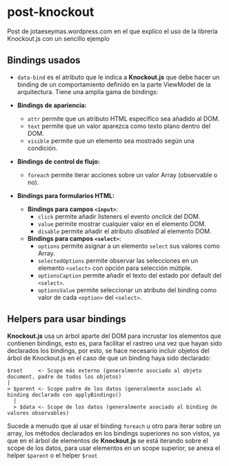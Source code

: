 # post-knockout

Post de jotaeseymas.wordpress.com en el que explico el uso de la librería Knockout.js con un sencillo ejemplo

## Bindings usados

- `data-bind` es el atributo que le indica a **Knockout.js** que debe hacer un binding de un comportamiento definido en la parte ViewModel de la arquitectura. Tiene una amplia gama de bindings:

- **Bindings de apariencia:**

  + `attr` permite que un atributo HTML específico sea añadido al DOM.
  + `text` permite que un valor aparezca como texto plano dentro del DOM.
  + `visible` permite que un elemento sea mostrado según una condición.

- **Bindings de control de flujo:**

  + `foreach` permite iterar acciones sobre un valor Array (observable o no).

- **Bindings para formularios HTML:**
  + __Bindings para campos `<input>`__:
    + `click` permite añadir listeners el evento *onclick* del DOM.
    + `value` permite mostrar cualquier valor en el elemento DOM.
    + `disable` permite añadir el atributo *disabled* al elemento DOM.
  + __Bindings para campos `<select>`__:
    + `options` permite asignar a un elemento `select` sus valores como Array.
    + `selectedOptions` permite observar las selecciones en un elemento `<select>` con opción para selección mútiple.
    + `optionsCaption` permite añadir el texto del estado por default del `<select>`.
    + `optionsValue` permite seleccionar un atributo del binding como valor de cada `<option>` del `<select>`.

## Helpers para usar bindings

**Knockout.js** usa un árbol aparte del DOM para incrustar los elementos que contienen bindings, esto es, para facilitar el rastreo una vez que hayan sido declarados los bindings, por esto, se hace necesario incluir objetos del árbol de Knockout.js en el caso de que un binding haya sido declarado:

```text
$root     <- Scope más externo (generalmente asociado al objeto document, padre de todos los objetos)
|
> $parent <- Scope padre de los datos (generalmente asociado al binding declarado con applyBindings()
  |
  > $data <- Scope de los datos (generalmente asociado al binding de valores observables)
```

Sucede a menudo que al usar el binding `foreach` u otro para iterar sobre un array, los métodos declarados en los bindings superiores no son vistos, ya que en el árbol de elementos de **Knockout.js** se está iterando sobre el scope de los datos, para usar elementos en un scope superior, se anexa el helper `$parent` o el helper `$root` 
